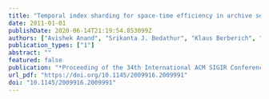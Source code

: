 ```yaml
---
title: "Temporal index sharding for space-time efficiency in archive search"
date: 2011-01-01
publishDate: 2020-06-14T21:19:54.853099Z
authors: ["Avishek Anand", "Srikanta J. Bedathur", "Klaus Berberich", "Ralf Schenkel"]
publication_types: ["1"]
abstract: ""
featured: false
publication: "*Proceeding of the 34th International ACM SIGIR Conference on Research and Development in Information Retrieval, SIGIR 2011, Beijing, China, July 25-29, 2011*"
url_pdf: "https://doi.org/10.1145/2009916.2009991"
doi: "10.1145/2009916.2009991"
---
```


